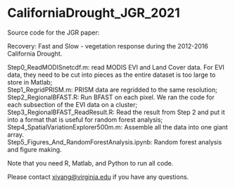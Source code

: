 # CaliforniaDrought_JGR_2021
Source code for the JGR paper:

Recovery: Fast and Slow - vegetation response during the 2012-2016 California Drought.

Step0_ReadMODISnetcdf.m: read MODIS EVI and Land Cover data. For EVI data, they need to be cut into pieces as the entire dataset is too large to store in Matlab;<br/>
Step1_RegridPRISM.m: PRISM data are regridded to the same resolution;<br/>
Step2_RegionalBFAST.R: Run BFAST on each pixel. We ran the code for each subsection of the EVI data on a cluster;<br/>
Step3_RegionalBFAST_ReadResult.R: Read the result from Step 2 and put it into a format that is useful for random forest analysis;<br/>
Step4_SpatialVariationExplorer500m.m: Assemble all the data into one giant array.<br/>
Step5_Figures_And_RandomForestAnalysis.ipynb: Random forest analysis and figure making.<br/>

Note that you need R, Matlab, and Python to run all code.

Please contact xiyang@virginia.edu if you have any questions.
